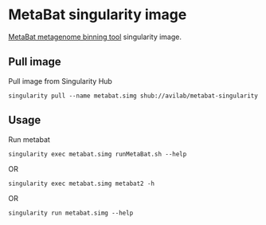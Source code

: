 # MetaBat singularity image

[MetaBat metagenome binning tool](https://bitbucket.org/berkeleylab/metabat/src/master/) singularity image.


## Pull image

Pull image from Singularity Hub
```
singularity pull --name metabat.simg shub://avilab/metabat-singularity
```

## Usage

Run metabat
```
singularity exec metabat.simg runMetaBat.sh --help
```

OR

```
singularity exec metabat.simg metabat2 -h
```

OR

```
singularity run metabat.simg --help
```

